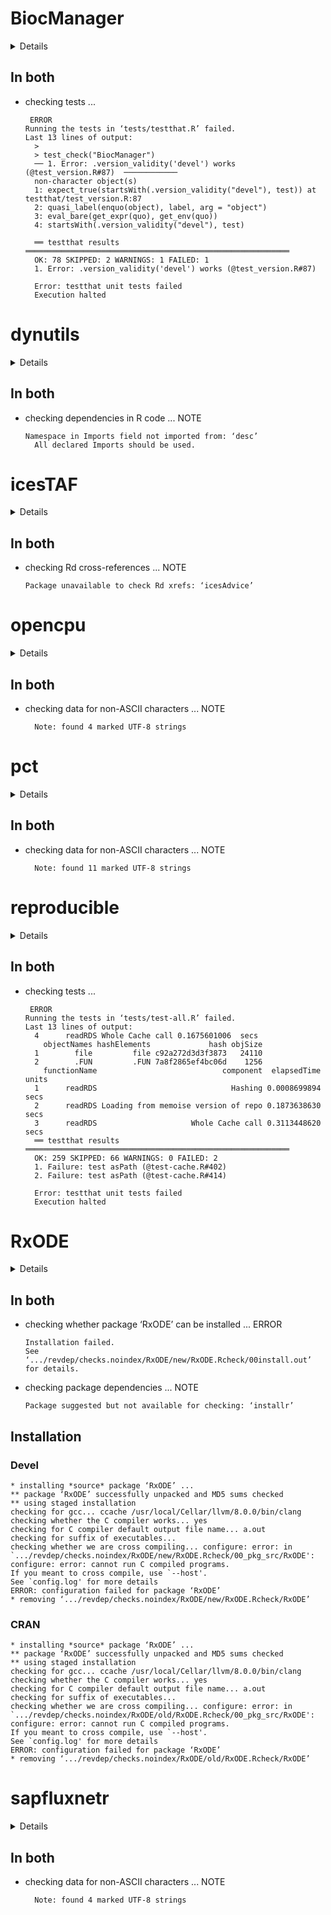 # BiocManager

<details>

* Version: 1.30.4
* Source code: https://github.com/cran/BiocManager
* BugReports: https://github.com/Bioconductor/BiocManager/issues
* Date/Publication: 2018-11-13 08:40:10 UTC
* Number of recursive dependencies: 30

Run `revdep_details(,"BiocManager")` for more info

</details>

## In both

*   checking tests ...
    ```
     ERROR
    Running the tests in ‘tests/testthat.R’ failed.
    Last 13 lines of output:
      > 
      > test_check("BiocManager")
      ── 1. Error: .version_validity('devel') works (@test_version.R#87)  ────────────
      non-character object(s)
      1: expect_true(startsWith(.version_validity("devel"), test)) at testthat/test_version.R:87
      2: quasi_label(enquo(object), label, arg = "object")
      3: eval_bare(get_expr(quo), get_env(quo))
      4: startsWith(.version_validity("devel"), test)
      
      ══ testthat results  ═══════════════════════════════════════════════════════════
      OK: 78 SKIPPED: 2 WARNINGS: 1 FAILED: 1
      1. Error: .version_validity('devel') works (@test_version.R#87) 
      
      Error: testthat unit tests failed
      Execution halted
    ```

# dynutils

<details>

* Version: 1.0.3
* Source code: https://github.com/cran/dynutils
* URL: http://github.com/dynverse/dynutils
* BugReports: https://github.com/dynverse/dynutils/issues
* Date/Publication: 2019-05-02 12:10:03 UTC
* Number of recursive dependencies: 67

Run `revdep_details(,"dynutils")` for more info

</details>

## In both

*   checking dependencies in R code ... NOTE
    ```
    Namespace in Imports field not imported from: ‘desc’
      All declared Imports should be used.
    ```

# icesTAF

<details>

* Version: 3.1-1
* Source code: https://github.com/cran/icesTAF
* URL: http://taf.ices.dk
* Date/Publication: 2019-05-24 16:11:33 UTC
* Number of recursive dependencies: 7

Run `revdep_details(,"icesTAF")` for more info

</details>

## In both

*   checking Rd cross-references ... NOTE
    ```
    Package unavailable to check Rd xrefs: ‘icesAdvice’
    ```

# opencpu

<details>

* Version: 2.1.2
* Source code: https://github.com/cran/opencpu
* URL: https://www.opencpu.org (website) https://github.com/opencpu/opencpu#readme (devel)
* BugReports: https://github.com/opencpu/opencpu/issues
* Date/Publication: 2019-05-12 17:10:10 UTC
* Number of recursive dependencies: 57

Run `revdep_details(,"opencpu")` for more info

</details>

## In both

*   checking data for non-ASCII characters ... NOTE
    ```
      Note: found 4 marked UTF-8 strings
    ```

# pct

<details>

* Version: 0.2.2
* Source code: https://github.com/cran/pct
* URL: https://itsleeds.github.io/pct/, https://github.com/ITSLeeds/pct
* BugReports: https://github.com/ITSLeeds/pct/issues
* Date/Publication: 2019-06-23 17:10:02 UTC
* Number of recursive dependencies: 105

Run `revdep_details(,"pct")` for more info

</details>

## In both

*   checking data for non-ASCII characters ... NOTE
    ```
      Note: found 11 marked UTF-8 strings
    ```

# reproducible

<details>

* Version: 0.2.8
* Source code: https://github.com/cran/reproducible
* URL: http://reproducible.predictiveecology.org, https://github.com/PredictiveEcology/reproducible
* BugReports: https://github.com/PredictiveEcology/reproducible/issues
* Date/Publication: 2019-03-18 18:20:03 UTC
* Number of recursive dependencies: 108

Run `revdep_details(,"reproducible")` for more info

</details>

## In both

*   checking tests ...
    ```
     ERROR
    Running the tests in ‘tests/test-all.R’ failed.
    Last 13 lines of output:
      4      readRDS Whole Cache call 0.1675601006  secs
        objectNames hashElements             hash objSize
      1        file         file c92a272d3d3f3873   24110
      2        .FUN         .FUN 7a8f2865ef4bc06d    1256
        functionName                            component  elapsedTime units
      1      readRDS                              Hashing 0.0008699894  secs
      2      readRDS Loading from memoise version of repo 0.1873638630  secs
      3      readRDS                     Whole Cache call 0.3113448620  secs
      ══ testthat results  ═══════════════════════════════════════════════════════════
      OK: 259 SKIPPED: 66 WARNINGS: 0 FAILED: 2
      1. Failure: test asPath (@test-cache.R#402) 
      2. Failure: test asPath (@test-cache.R#414) 
      
      Error: testthat unit tests failed
      Execution halted
    ```

# RxODE

<details>

* Version: 0.9.0-8
* Source code: https://github.com/cran/RxODE
* URL: https://nlmixrdevelopment.github.io/RxODE/
* BugReports: https://github.com/nlmixrdevelopment/RxODE/issues
* Date/Publication: 2019-06-21 08:20:35 UTC
* Number of recursive dependencies: 114

Run `revdep_details(,"RxODE")` for more info

</details>

## In both

*   checking whether package ‘RxODE’ can be installed ... ERROR
    ```
    Installation failed.
    See ‘.../revdep/checks.noindex/RxODE/new/RxODE.Rcheck/00install.out’ for details.
    ```

*   checking package dependencies ... NOTE
    ```
    Package suggested but not available for checking: ‘installr’
    ```

## Installation

### Devel

```
* installing *source* package ‘RxODE’ ...
** package ‘RxODE’ successfully unpacked and MD5 sums checked
** using staged installation
checking for gcc... ccache /usr/local/Cellar/llvm/8.0.0/bin/clang
checking whether the C compiler works... yes
checking for C compiler default output file name... a.out
checking for suffix of executables... 
checking whether we are cross compiling... configure: error: in `.../revdep/checks.noindex/RxODE/new/RxODE.Rcheck/00_pkg_src/RxODE':
configure: error: cannot run C compiled programs.
If you meant to cross compile, use `--host'.
See `config.log' for more details
ERROR: configuration failed for package ‘RxODE’
* removing ‘.../revdep/checks.noindex/RxODE/new/RxODE.Rcheck/RxODE’

```
### CRAN

```
* installing *source* package ‘RxODE’ ...
** package ‘RxODE’ successfully unpacked and MD5 sums checked
** using staged installation
checking for gcc... ccache /usr/local/Cellar/llvm/8.0.0/bin/clang
checking whether the C compiler works... yes
checking for C compiler default output file name... a.out
checking for suffix of executables... 
checking whether we are cross compiling... configure: error: in `.../revdep/checks.noindex/RxODE/old/RxODE.Rcheck/00_pkg_src/RxODE':
configure: error: cannot run C compiled programs.
If you meant to cross compile, use `--host'.
See `config.log' for more details
ERROR: configuration failed for package ‘RxODE’
* removing ‘.../revdep/checks.noindex/RxODE/old/RxODE.Rcheck/RxODE’

```
# sapfluxnetr

<details>

* Version: 0.0.7
* Source code: https://github.com/cran/sapfluxnetr
* URL: https://github.com/sapfluxnet/sapfluxnetr
* BugReports: https://github.com/sapfluxnet/sapfluxnetr/issues
* Date/Publication: 2019-05-01 10:40:03 UTC
* Number of recursive dependencies: 96

Run `revdep_details(,"sapfluxnetr")` for more info

</details>

## In both

*   checking data for non-ASCII characters ... NOTE
    ```
      Note: found 4 marked UTF-8 strings
    ```

